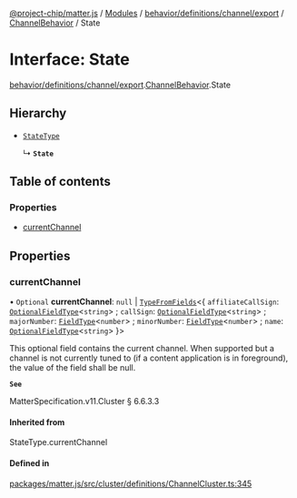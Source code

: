 [@project-chip/matter.js](../README.md) / [Modules](../modules.md) / [behavior/definitions/channel/export](../modules/behavior_definitions_channel_export.md) / [ChannelBehavior](../modules/behavior_definitions_channel_export.ChannelBehavior.md) / State

# Interface: State

[behavior/definitions/channel/export](../modules/behavior_definitions_channel_export.md).[ChannelBehavior](../modules/behavior_definitions_channel_export.ChannelBehavior.md).State

## Hierarchy

- [`StateType`](../modules/behavior_definitions_channel_export._internal_.md#statetype)

  ↳ **`State`**

## Table of contents

### Properties

- [currentChannel](behavior_definitions_channel_export.ChannelBehavior.State.md#currentchannel)

## Properties

### currentChannel

• `Optional` **currentChannel**: ``null`` \| [`TypeFromFields`](../modules/tlv_export.md#typefromfields)\<\{ `affiliateCallSign`: [`OptionalFieldType`](tlv_export.OptionalFieldType.md)\<`string`\> ; `callSign`: [`OptionalFieldType`](tlv_export.OptionalFieldType.md)\<`string`\> ; `majorNumber`: [`FieldType`](tlv_export.FieldType.md)\<`number`\> ; `minorNumber`: [`FieldType`](tlv_export.FieldType.md)\<`number`\> ; `name`: [`OptionalFieldType`](tlv_export.OptionalFieldType.md)\<`string`\>  }\>

This optional field contains the current channel. When supported but a channel is not currently tuned to
(if a content application is in foreground), the value of the field shall be null.

**`See`**

MatterSpecification.v11.Cluster § 6.6.3.3

#### Inherited from

StateType.currentChannel

#### Defined in

[packages/matter.js/src/cluster/definitions/ChannelCluster.ts:345](https://github.com/project-chip/matter.js/blob/5f71eedebdb9fa54338bde320c311bb359b7455d/packages/matter.js/src/cluster/definitions/ChannelCluster.ts#L345)
